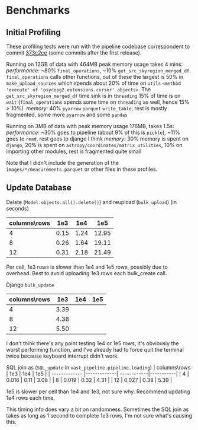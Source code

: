 # Benchmarks

## Initial Profiling
These profiling tests were run with the pipeline codebase correspondent to commit [373c2ce](https://github.com/askap-vast/vast-pipeline/tree/373c2ceea0c6bf6b8f0bee2ec3f8d592f1d83373) (some commits after the first release).

Running on 12GB of data with 464MB peak memory usage takes 4 mins:
_performance:_ ~80% `final_operations`, ~10% `get_src_skyregion_merged_df`. `final_operations` calls other functions, out of these the largest is 50% in `make_upload_sources` which spends about 20% of time on `utils` `<method 'execute' of 'psycopg2.extensions.cursor' objects>`. The `get_src_skyregion_merged_df` time sink is in `threading` 15% of time is on `wait` (`final_operations` spends some time on `threading` as well, hence 15% > 10%).
_memory:_ 40% `pyarrow` `parquet` `write_table`, rest is mostly fragmented, some more `pyarrow` and some `pandas`

Running on 3MB of data with peak memory usage 176MB, takes 1.5s:
_performance:_ ~30% goes to pipeline (about 9% of this is `pickle`), ~11% goes to `read`, rest goes to django I think
_memory:_ 30% memory is spent on `django`, 20% is spent on `astropy/coordinates/matrix_utilities`, 10% on importing other modules, rest is fragmented quite small

Note that I didn't include the generation of the `images/*/measurements.parquet` or other files in these profiles.

## Update Database
Delete (`Model.objects.all().delete()`) and reupload (`bulk_upload`) (in seconds)

| columns\rows  | 1e3         | 1e4         |  1e5      |
| ------------- |-------------| ------------|-----------|
| 4             | 0.15        | 1.24        | 12.95     | 
| 8             | 0.26        | 1.64        | 19.11     | 
| 12            | 0.31        | 2.18        | 21.49     |

Per cell, 1e3 rows is slower than 1e4 and 1e5 rows, possibly due to overhead. Best to avoid uploading 1e3 rows each bulk_create call.

Django `bulk_update`

| columns\rows  | 1e3         | 1e4         |  1e5      |
| ------------- |-------------| ------------|-----------|
| 4             | 3.39        |             |           | 
| 8             | 4.38        |             |           | 
| 12            | 5.50        |             |           |

I don't think there's any point testing 1e4 or 1e5 rows, it's obviously the worst performing function, and I've already had to force quit the terminal twice because keyboard interrupt didn't work.

SQL join as (`SQL_update` in `vast_pipeline.pipeline.loading`)
| columns\rows  | 1e3         | 1e4         |  1e5      |
| ------------- |-------------| ------------|-----------|
| 4             | 0.016       | 0.11        | 3.08      | 
| 8             | 0.019       | 0.32        | 4.31      | 
| 12            | 0.027       | 0.38        | 5.39      |

1e5 is slower per cell than 1e4 and 1e3, not sure why. Recommend updating 1e4 rows each time.

This timing info does vary a bit on randomness. Sometimes the SQL join as takes as long as 1 second to complete 1e3 rows, I'm not sure what's causing this.